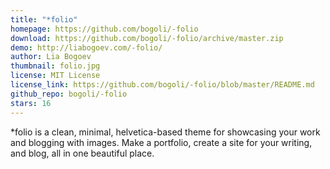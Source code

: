 ```yaml
---
title: "*folio"
homepage: https://github.com/bogoli/-folio
download: https://github.com/bogoli/-folio/archive/master.zip
demo: http://liabogoev.com/-folio/
author: Lia Bogoev
thumbnail: folio.jpg
license: MIT License
license_link: https://github.com/bogoli/-folio/blob/master/README.md
github_repo: bogoli/-folio
stars: 16
---
```


*folio is a clean, minimal, helvetica-based theme for showcasing your
work and blogging with images. Make a portfolio, create a site for your
writing, and blog, all in one beautiful place.
